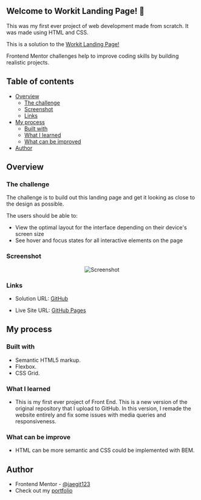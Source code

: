 

## Welcome to Workit Landing Page! 👋

This was my first ever project of web development made from scratch. It was made using HTML and CSS.


This is a solution to the [Workit Landing Page!](https://www.frontendmentor.io/challenges/workit-landing-page-2fYnyle5lu)

Frontend Mentor challenges help to improve coding skills by building realistic projects. 

## Table of contents

- [Overview](#overview)
  - [The challenge](#the-challenge)
  - [Screenshot](#screenshot)
  - [Links](#links)
- [My process](#my-process)
  - [Built with](#built-with)
  - [What I learned](#what-i-learned)
  - [What can be improved](#What-can-be-improve)
- [Author](#author)

## Overview

### The challenge

The challenge is to build out this landing page and get it looking as close to the design as possible.

The users should be able to:

- View the optimal layout for the interface depending on their device's screen size
- See hover and focus states for all interactive elements on the page

### Screenshot

<p align="center">
  <img src="https://media.giphy.com/media/v1.Y2lkPTc5MGI3NjExcW8zZ3ltZ2locTQ1N3A4cTBoODVpd25xdm0wMWk1ang1c3h2bTZ0ciZlcD12MV9pbnRlcm5hbF9naWZfYnlfaWQmY3Q9Zw/HLY7Hgzc5hGgVhmglY/giphy.gif" alt="Screenshot"/>
</p>


### Links

- Solution URL: [GitHub](https://github.com/jaedevgithub/workitLandingPage)

- Live Site URL: [GitHub Pages](https://jaedevgithub.github.io/workitLandingPage/)

## My process

### Built with

- Semantic HTML5 markup.
- Flexbox.
- CSS Grid.

### What I learned

- This is my first ever project of Front End. This is a new version of the original repository that I upload to GitHub. In this version, I remade the website entirely and fix some issues with media queries and responsiveness.


### What can be improve

- HTML can be more semantic and CSS could be implemented with BEM.

## Author

- Frontend Mentor - [@jaegit123](https://www.frontendmentor.io/profile/jaegit123)
- Check out my [portfolio](https://codingwithjae.dev/)
